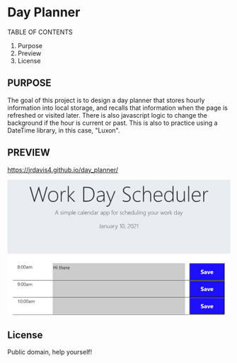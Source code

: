 # Day Planner
TABLE OF CONTENTS
1. Purpose
2. Preview
3. License 

## PURPOSE

The goal of this project is to design a day planner that stores hourly information into local storage, and recalls that information when the page is refreshed or visited later. There is also javascript logic to change the background if the hour is current or past. This is also to practice using a DateTime library, in this case, "Luxon".

## PREVIEW

https://jrdavis4.github.io/day_planner/

![Preview of website](assets/images/screenshot.PNG)

## License

Public domain, help yourself!

